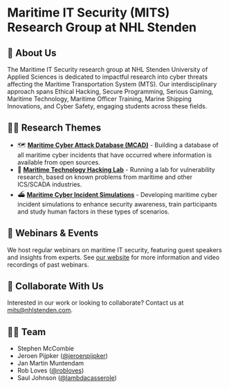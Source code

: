 # Maritime IT Security (MITS) Research Group at NHL Stenden

## 👋 About Us
The Maritime IT Security research group at NHL Stenden University of Applied Sciences is dedicated to impactful research into cyber threats affecting the Maritime Transportation System (MTS). Our interdisciplinary approach spans Ethical Hacking, Secure Programming, Serious Gaming, Maritime Technology, Maritime Officer Training, Marine Shipping Innovations, and Cyber Safety, engaging students across these fields.

## 🧑‍🔬 Research Themes
- 🗺 [**Maritime Cyber Attack Database (MCAD)**](https://www.nhlstenden.com/en/maritime-cyber-attack-database) - Building a database of all maritime cyber incidents that have occurred where information is available from open sources.
- 🧪 [**Maritime Technology Hacking Lab**](https://www.nhlstenden.com/en/maritime-technology-hacking-lab) - Running a lab for vulnerability research, based on known problems from maritime and other ICS/SCADA industries.
- ⛴ [**Maritime Cyber Incident Simulations**](https://www.nhlstenden.com/en/maritime-cyber-incident-simulations) - Developing maritime cyber incident simulations to enhance security awareness, train participants and study human factors in these types of scenarios. 

## 📅 Webinars & Events
We host regular webinars on maritime IT security, featuring guest speakers and insights from experts. See [our website](https://www.nhlstenden.com/en/research/maritime-it-security) for more information and video recordings of past webinars.

## 👏 Collaborate With Us
Interested in our work or looking to collaborate? Contact us at [mits@nhlstenden.com](mailto:mits@nhlstenden.com).

## 🧑‍💻 Team
- Stephen McCombie
- Jeroen Pijpker ([@jeroenpijpker](https://github.com/jeroenpijpker))
- Jan Martin Muntendam
- Rob Loves ([@robloves](https://github.com/robloves))
- Saul Johnson ([@lambdacasserole](https://github.com/lambdacasserole))
